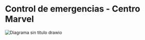 # Control de emergencias - Centro Marvel

![Diagrama sin título drawio](https://github.com/pucetec/marvel-emergencies-center-1161/assets/987192/2df7f203-3598-4ec5-8483-3876690477e2)
